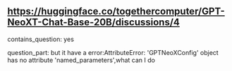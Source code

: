 ## https://huggingface.co/togethercomputer/GPT-NeoXT-Chat-Base-20B/discussions/4

contains_question: yes

question_part: but it have a error:AttributeError: 'GPTNeoXConfig' object has no attribute 'named_parameters',what can I do